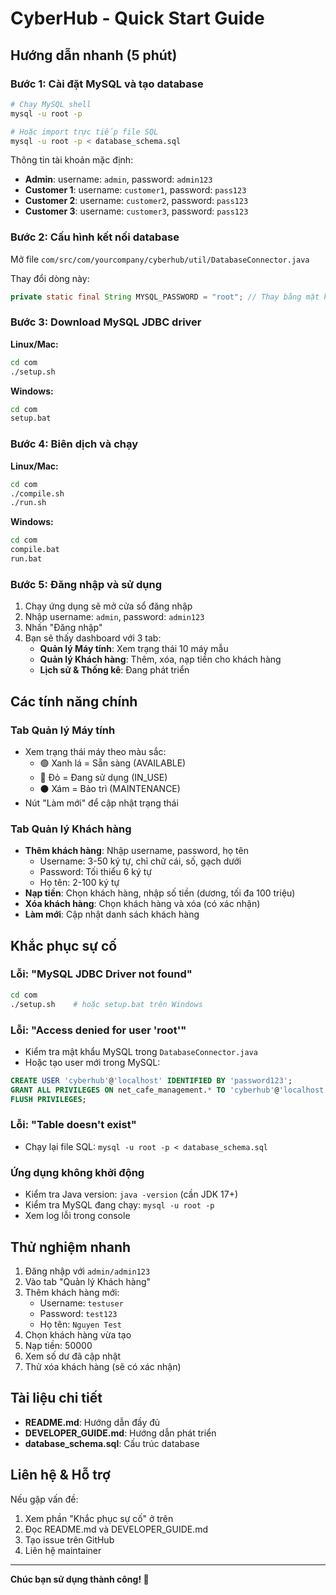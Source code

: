 # CyberHub - Quick Start Guide

## Hướng dẫn nhanh (5 phút)

### Bước 1: Cài đặt MySQL và tạo database

```bash
# Chạy MySQL shell
mysql -u root -p

# Hoặc import trực tiếp file SQL
mysql -u root -p < database_schema.sql
```

Thông tin tài khoản mặc định:
- **Admin**: username: `admin`, password: `admin123`
- **Customer 1**: username: `customer1`, password: `pass123`
- **Customer 2**: username: `customer2`, password: `pass123`
- **Customer 3**: username: `customer3`, password: `pass123`

### Bước 2: Cấu hình kết nối database

Mở file `com/src/com/yourcompany/cyberhub/util/DatabaseConnector.java`

Thay đổi dòng này:
```java
private static final String MYSQL_PASSWORD = "root"; // Thay bằng mật khẩu MySQL của bạn
```

### Bước 3: Download MySQL JDBC driver

**Linux/Mac:**
```bash
cd com
./setup.sh
```

**Windows:**
```bash
cd com
setup.bat
```

### Bước 4: Biên dịch và chạy

**Linux/Mac:**
```bash
cd com
./compile.sh
./run.sh
```

**Windows:**
```bash
cd com
compile.bat
run.bat
```

### Bước 5: Đăng nhập và sử dụng

1. Chạy ứng dụng sẽ mở cửa sổ đăng nhập
2. Nhập username: `admin`, password: `admin123`
3. Nhấn "Đăng nhập"
4. Bạn sẽ thấy dashboard với 3 tab:
   - **Quản lý Máy tính**: Xem trạng thái 10 máy mẫu
   - **Quản lý Khách hàng**: Thêm, xóa, nạp tiền cho khách hàng
   - **Lịch sử & Thống kê**: Đang phát triển

## Các tính năng chính

### Tab Quản lý Máy tính
- Xem trạng thái máy theo màu sắc:
  - 🟢 Xanh lá = Sẵn sàng (AVAILABLE)
  - 🔴 Đỏ = Đang sử dụng (IN_USE)
  - ⚫ Xám = Bảo trì (MAINTENANCE)
- Nút "Làm mới" để cập nhật trạng thái

### Tab Quản lý Khách hàng
- **Thêm khách hàng**: Nhập username, password, họ tên
  - Username: 3-50 ký tự, chỉ chữ cái, số, gạch dưới
  - Password: Tối thiểu 6 ký tự
  - Họ tên: 2-100 ký tự
- **Nạp tiền**: Chọn khách hàng, nhập số tiền (dương, tối đa 100 triệu)
- **Xóa khách hàng**: Chọn khách hàng và xóa (có xác nhận)
- **Làm mới**: Cập nhật danh sách khách hàng

## Khắc phục sự cố

### Lỗi: "MySQL JDBC Driver not found"
```bash
cd com
./setup.sh    # hoặc setup.bat trên Windows
```

### Lỗi: "Access denied for user 'root'"
- Kiểm tra mật khẩu MySQL trong `DatabaseConnector.java`
- Hoặc tạo user mới trong MySQL:
```sql
CREATE USER 'cyberhub'@'localhost' IDENTIFIED BY 'password123';
GRANT ALL PRIVILEGES ON net_cafe_management.* TO 'cyberhub'@'localhost';
FLUSH PRIVILEGES;
```

### Lỗi: "Table doesn't exist"
- Chạy lại file SQL: `mysql -u root -p < database_schema.sql`

### Ứng dụng không khởi động
- Kiểm tra Java version: `java -version` (cần JDK 17+)
- Kiểm tra MySQL đang chạy: `mysql -u root -p`
- Xem log lỗi trong console

## Thử nghiệm nhanh

1. Đăng nhập với `admin/admin123`
2. Vào tab "Quản lý Khách hàng"
3. Thêm khách hàng mới:
   - Username: `testuser`
   - Password: `test123`
   - Họ tên: `Nguyen Test`
4. Chọn khách hàng vừa tạo
5. Nạp tiền: 50000
6. Xem số dư đã cập nhật
7. Thử xóa khách hàng (sẽ có xác nhận)

## Tài liệu chi tiết

- **README.md**: Hướng dẫn đầy đủ
- **DEVELOPER_GUIDE.md**: Hướng dẫn phát triển
- **database_schema.sql**: Cấu trúc database

## Liên hệ & Hỗ trợ

Nếu gặp vấn đề:
1. Xem phần "Khắc phục sự cố" ở trên
2. Đọc README.md và DEVELOPER_GUIDE.md
3. Tạo issue trên GitHub
4. Liên hệ maintainer

---

**Chúc bạn sử dụng thành công! 🎉**
